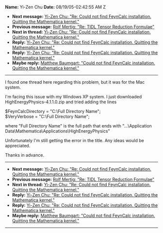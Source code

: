 **Name:** Yi-Zen Chu
**Date:** 08/19/05-02:42:55 AM Z

  - **Next message:** [Yi-Zen Chu: "Re: Could not find FeynCalc
    installation. Quitting the Mathematica kernel."](0301.html)
  - **Previous message:** [Rolf Mertig: "Re: TIDL Tensor Reduction
    Formulae"](0299.html)
  - **Next in thread:** [Yi-Zen Chu: "Re: Could not find FeynCalc
    installation. Quitting the Mathematica kernel."](0301.html)
  - **Reply:** [Yi-Zen Chu: "Re: Could not find FeynCalc installation.
    Quitting the Mathematica kernel."](0301.html)
  - **Reply:** [Yi-Zen Chu: "Re: Could not find FeynCalc installation.
    Quitting the Mathematica kernel."](0302.html)
  - **Maybe reply:** [Matthew Baumgart: "Could not find FeynCalc
    installation. Quitting the Mathematica kernel."](0624.html)

-----

I found one thread here regarding this problem, but it was for the Mac
system.  

I'm facing this issue with my Windows XP system. I just downloaded
HighEnergyPhysics-4.1.1.0.zip and tried adding the lines  

$FeynCalcDirectory = "C:\\Full Directory Name";  
$VeryVerbose = "C:\\Full Directory Name";  

where "Full Directory Name" is the full path that ends with
"...\\Application Data\\Mathematica\\Applications\\HighEnergyPhysics"  

Unfortunately I'm still getting the error in the title. Any ideas would
be appreciated.  

Thanks in advance.  

-----

  - **Next message:** [Yi-Zen Chu: "Re: Could not find FeynCalc
    installation. Quitting the Mathematica kernel."](0301.html)
  - **Previous message:** [Rolf Mertig: "Re: TIDL Tensor Reduction
    Formulae"](0299.html)
  - **Next in thread:** [Yi-Zen Chu: "Re: Could not find FeynCalc
    installation. Quitting the Mathematica kernel."](0301.html)
  - **Reply:** [Yi-Zen Chu: "Re: Could not find FeynCalc installation.
    Quitting the Mathematica kernel."](0301.html)
  - **Reply:** [Yi-Zen Chu: "Re: Could not find FeynCalc installation.
    Quitting the Mathematica kernel."](0302.html)
  - **Maybe reply:** [Matthew Baumgart: "Could not find FeynCalc
    installation. Quitting the Mathematica kernel."](0624.html)

-----

